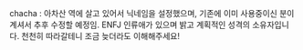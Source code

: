 chacha : 아차산 역에 살고 있어서 닉네임을 설정했으며, 기존에 이미 사용중이신 분이 계셔서 추후 수정할 예정임. 
ENFJ 인류애가 있으며 밝고 계획적인 성격의 소유자입니다.
천천히 따라갈테니 조금 늦더라도 이해해주세요!
